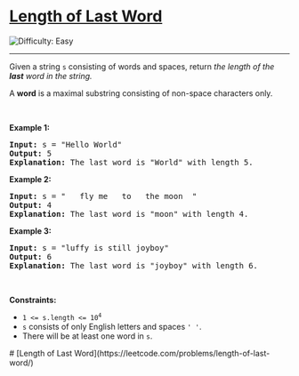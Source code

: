 # [Length of Last Word](https://leetcode.com/problems/length-of-last-word/)
<img src='https://img.shields.io/badge/Difficulty-Easy-brightgreen' alt='Difficulty: Easy' /><hr>
<div class="px-5 pt-4"><div class="_1l1MA" data-track-load="qd_description_content"><p>Given a string <code>s</code> consisting of words and spaces, return <em>the length of the <strong>last</strong> word in the string.</em></p>

<p>A <strong>word</strong> is a maximal substring consisting of non-space characters only.</p>

<p>&nbsp;</p>
<p><strong class="example">Example 1:</strong></p>

<pre><strong>Input:</strong> s = "Hello World"
<strong>Output:</strong> 5
<strong>Explanation:</strong> The last word is "World" with length 5.
</pre>

<p><strong class="example">Example 2:</strong></p>

<pre><strong>Input:</strong> s = "   fly me   to   the moon  "
<strong>Output:</strong> 4
<strong>Explanation:</strong> The last word is "moon" with length 4.
</pre>

<p><strong class="example">Example 3:</strong></p>

<pre><strong>Input:</strong> s = "luffy is still joyboy"
<strong>Output:</strong> 6
<strong>Explanation:</strong> The last word is "joyboy" with length 6.
</pre>

<p>&nbsp;</p>
<p><strong>Constraints:</strong></p>

<ul>
	<li><code>1 &lt;= s.length &lt;= 10<sup>4</sup></code></li>
	<li><code>s</code> consists of only English letters and spaces <code>' '</code>.</li>
	<li>There will be at least one word in <code>s</code>.</li>
</ul>
</div></div># [Length of Last Word](https://leetcode.com/problems/length-of-last-word/)
